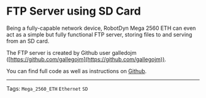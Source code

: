 # FTP Server using SD Card

Being a fully-capable network device, RobotDyn Mega 2560 ETH can even act as a simple but fully functional FTP server, storing files to and serving from an SD card.

The FTP server is created by Github user galledojm ([https://github.com/gallegojm](https://github.com/gallegojm)).

You can find full code as well as instructions on [Github](https://github.com/gallegojm/Arduino-Ftp-Server/tree/master/FtpServer).

-------

Tags: `Mega_2560_ETH` `Ethernet` `SD`




